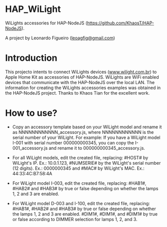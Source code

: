 # HAP_WiLight
WiLights accessories for HAP-NodeJS (https://github.com/KhaosT/HAP-NodeJS).

A project by Leonardo Figueiro (leoagfig@gmail.com)

# Introduction

This projecto intents to connect WiLights devices (www.wilight.com.br) to Apple Home Kit as accessories of HAP-NodeJS. WiLights are WiFi enabled devices that communicate with the HAP-NodeJS over the local LAN.
The information for creating the WiLights accessories examples was obtained in the HAP-NodeJS project. Thanks to Khaos Tian for the excellent work.

# How to use?

- Copy an accessory template based on your WiLight model and rename it as NNNNNNNNNNNN_accessory.js, where NNNNNNNNNNNN is the serial number of your WiLight. For example: If you have a WiLight model I-001 with serial number 000000000345, you can copy the I-001_accessory.js and rename it to 000000000345_accessory.js.

- For all WiLight models, edit the created file, replacing:
  #HOST# by WiLight's IP. Ex.: 10.0.1.123,
  #NUMSERIE# by the WiLight's serial number (12 digits). Ex.: 0000000345 and
  #MAC# by WiLight's MAC. Ex.: 44:33:4C:B7:58:4A

- For WiLight model I-003, edit the created file, replacing:
  #HAB1#, #HAB2# and #HAB3# by true or false depending on whether the lamps 1, 2 and 3 are enabled.

- For WiLight model D-003 and I-100, edit the created file, replacing:
  #HAB1#, #HAB2# and #HAB3# by true or false depending on whether the lamps 1, 2 and 3 are enabled.
  #DIM1#, #DIM1#, and #DIM1# by true or false according to DIMMER selection for lamps 1, 2, and 3.


